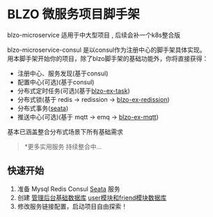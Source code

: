 # BLZO 微服务项目脚手架

blzo-microservice 适用于中大型项目 , 后续会补一个k8s整合版

blzo-microservice-consul 是以consul作为注册中心的脚手架具体实现。  
用本脚手架开始你的项目，除了blzo脚手架的基础功能外，你将直接获得：

- 注册中心、服务发现(基于consul)
- 配置中心(可选)(基于consul)
- 分布式定时任务(可选)(基于[blzo-ex-task](https://www.jdkhome.com/blzo-ex/blzo-ex-task.html))
- 分布式锁(基于 redis -> redission -> [blzo-ex-redission](https://www.jdkhome.com/blzo-ex/blzo-ex-redission.html))
- 分布式事务([seata](https://github.com/seata/seata))
- 推送中心(可选)(基于 mqtt -> emq -> [blzo-ex-mqtt](https://www.jdkhome.com/blzo-ex/blzo-ex-mqtt.html))

基本已涵盖整合分布式场景下所有基础需求

> \*更多实用服务 持续整合中...

## 快速开始

1. 准备 Mysql Redis Consul [Seata](https://www.jdkhome.com/dev-ops/deploy/seata.html) 服务
1. 创建 [管理后台基础数据库](./doc/manage.md) [user模块和friend模块数据库](doc/miroservice.md) 
2. 修改服务链接配置，启动项目自由探索！



